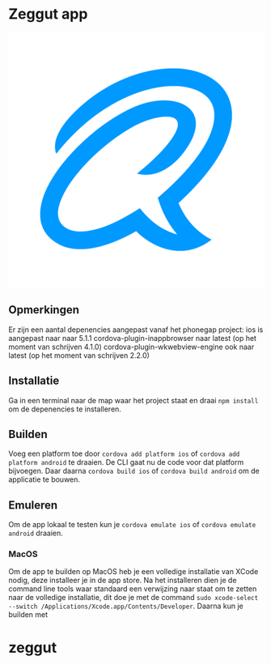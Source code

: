 # Zeggut app

<img src="https://github.com/faridguzman91/zeggut/blob/main/www/icon.png">

## Opmerkingen
Er zijn een aantal depenencies aangepast vanaf het phonegap project:
ios is aangepast naar naar 5.1.1
cordova-plugin-inappbrowser naar latest (op het moment van schrijven 4.1.0)
cordova-plugin-wkwebview-engine ook naar latest (op het moment van schrijven 2.2.0)

## Installatie
Ga in een terminal naar de map waar het project staat en draai `npm install` om de depenencies te installeren.

## Builden
Voeg een platform toe door `cordova add platform ios` of `cordova add platform android` te draaien. De CLI gaat nu de code voor dat platform bijvoegen. Daar daarna `cordova build ios` of `cordova build android` om de applicatie te bouwen.

## Emuleren
Om de app lokaal te testen kun je `cordova emulate ios` of `cordova emulate android` draaien.

### MacOS
Om de app te builden op MacOS heb je een volledige installatie van XCode nodig, deze installeer je in de app store. Na het installeren dien je de command line tools waar standaard een verwijzing naar staat om te zetten naar de volledige installatie, dit doe je met de command `sudo xcode-select --switch /Applications/Xcode.app/Contents/Developer`. Daarna kun je builden met 
# zeggut 

